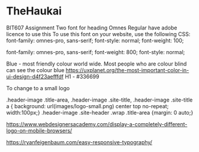 # TheHaukai
BIT607 Assignment Two
font for heading Omnes Regular <link rel="stylesheet" href="https://use.typekit.net/yso1knq.css"> have adobe licence to use this
To use this font on your website, use the following CSS:
font-family: omnes-pro, sans-serif;
font-style: normal;
font-weight: 100;

<link rel="stylesheet" href="https://use.typekit.net/yso1knq.css">

font-family: omnes-pro, sans-serif;
font-weight: 800;
font-style: normal;

Blue - most friendly colour world wide. Most people who are colour blind can see the colour blue 
https://uxplanet.org/the-most-important-color-in-ui-design-d4f23aefffdf
H1 - #336699

To change to a small logo

.header-image .title-area, .header-image .site-title, .header-image .site-title a { background: url(images/logo-small.png) center top no-repeat; width:100px;}
.header-image .site-header .wrap .title-area {margin: 0 auto;}

https://www.webdesignersacademy.com/display-a-completely-different-logo-on-mobile-browsers/

https://ryanfeigenbaum.com/easy-responsive-typography/
